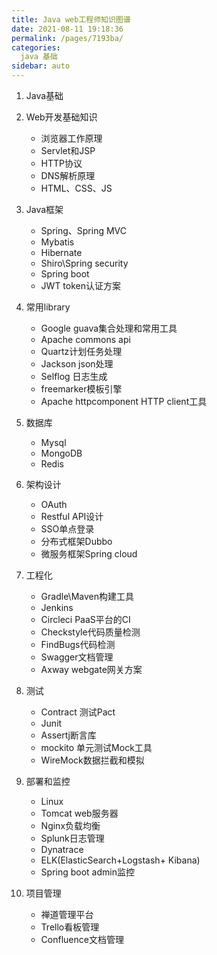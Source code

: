 ```yaml
---
title: Java web工程师知识图谱
date: 2021-08-11 19:18:36
permalink: /pages/7193ba/
categories:
  java 基础
sidebar: auto
---
```


1. Java基础

2. Web开发基础知识
    - 浏览器工作原理
    - Servlet和JSP
    - HTTP协议
    - DNS解析原理
    - HTML、CSS、JS
    
3. Java框架
    - Spring、Spring MVC
    - Mybatis
    - Hibernate
    - Shiro\Spring security
    - Spring boot
    - JWT token认证方案

4. 常用library
    - Google guava集合处理和常用工具
    - Apache commons api
    - Quartz计划任务处理
    - Jackson json处理
    - Selflog 日志生成
    - freemarker模板引擎
    - Apache httpcomponent HTTP client工具

5. 数据库
    - Mysql
    - MongoDB
    - Redis
    
5. 架构设计
    - OAuth
    - Restful API设计
    - SSO单点登录
    - 分布式框架Dubbo
    - 微服务框架Spring cloud
    
7. 工程化
    - Gradle\Maven构建工具
    - Jenkins
    - Circleci PaaS平台的CI
    - Checkstyle代码质量检测
    - FindBugs代码检测
    - Swagger文档管理
    - Axway webgate网关方案
    
8. 测试
    - Contract 测试Pact
    - Junit
    - Assertj断言库
    - mockito 单元测试Mock工具
    - WireMock数据拦截和模拟

9. 部署和监控
    - Linux
    - Tomcat web服务器
    - Nginx负载均衡
    - Splunk日志管理
    - Dynatrace
    - ELK(ElasticSearch+Logstash+ Kibana)
    - Spring boot admin监控
  
10. 项目管理
    - 禅道管理平台
    - Trello看板管理
    - Confluence文档管理
